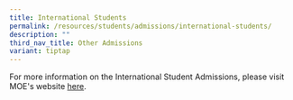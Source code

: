 ```yaml
---
title: International Students
permalink: /resources/students/admissions/international-students/
description: ""
third_nav_title: Other Admissions
variant: tiptap
---
```

For more information on the International Student Admissions, please visit MOE's website [here](https://www.moe.gov.sg/international-students).
